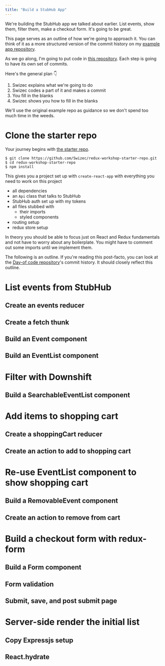 ```yaml
---
title: "Build a StubHub App"
---
```


We're building the StubHub app we talked about earlier. List events, show them, filter them, make a checkout form. It's going to be great.

This page serves as an outline of how we're going to approach it. You can think of it as a more structured version of the commit history on my [example app repository](https://github.com/Swizec/redux-workshop-example-app).

As we go along, I'm going to put code in [this repository](https://github.com/Swizec/redux-workshop-code). Each step is going to have its own set of commits.

Here's the general plan 👇

1. Swizec explains what we're going to do
2. Swizec codes a part of it and makes a commit
3. You fill in the blanks
4. Swizec shows you how to fill in the blanks

We'll use the original example repo as guidance so we don't spend too much time in the weeds.

# Clone the starter repo 

Your journey begins with [the starter repo](https://github.com/Swizec/redux-workshop-starter-repo).

```
$ git clone https://github.com/Swizec/redux-workshop-starter-repo.git
$ cd redux-workshop-starter-repo
$ npm install
```

This gives you a project set up with `create-react-app` with everything you need to work on this project

- all dependencies
- an `Api` class that talks to StubHub
- StubHub auth set up with my tokens
- all files stubbed with
	- their imports
	- styled components
- routing setup
- redux store setup

In theory you should be able to focus just on React and Redux fundamentals and not have to worry about any boilerplate. You might have to comment out some imports until we implement them.

The following is an outline. If you're reading this post-facto, you can look at the [Day-of code repository](https://github.com/Swizec/redux-workshop-code)'s commit history. It should closely reflect this outline.

# List events from StubHub

## Create an events reducer

## Create a fetch thunk

## Build an Event component

## Build an EventList component

# Filter with Downshift

## Build a SearchableEventList component

# Add items to shopping cart

## Create a shoppingCart reducer

## Create an action to add to shopping cart

# Re-use EventList component to show shopping cart

## Build a RemovableEvent component

## Create an action to remove from cart

# Build a checkout form with redux-form

## Build a Form component

## Form validation

## Submit, save, and post submit page

# Server-side render the initial list

## Copy Expressjs setup

## React.hydrate

